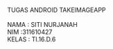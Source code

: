 TUGAS ANDROID TAKEIMAGEAPP <br>
<br> NAMA  : SITI NURJANAH
<br> NIM   :311610427
<br> KELAS : TI.16.D.6
